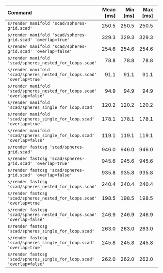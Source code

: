 | Command | Mean [ms] | Min [ms] | Max [ms] | Relative |
|:---|---:|---:|---:|---:|
| `s/render manifold 'scad/spheres-grid.scad'` | 250.5 | 250.5 | 250.5 | 3.18 |
| `s/render manifold 'scad/spheres-grid.scad' 'overlap=true'` | 329.3 | 329.3 | 329.3 | 4.18 |
| `s/render manifold 'scad/spheres-grid.scad' 'overlap=false'` | 254.6 | 254.6 | 254.6 | 3.23 |
| `s/render manifold 'scad/spheres_nested_for_loops.scad'` | 78.8 | 78.8 | 78.8 | 1.00 |
| `s/render manifold 'scad/spheres_nested_for_loops.scad' 'overlap=true'` | 91.1 | 91.1 | 91.1 | 1.16 |
| `s/render manifold 'scad/spheres_nested_for_loops.scad' 'overlap=false'` | 94.9 | 94.9 | 94.9 | 1.20 |
| `s/render manifold 'scad/spheres_single_for_loop.scad'` | 120.2 | 120.2 | 120.2 | 1.52 |
| `s/render manifold 'scad/spheres_single_for_loop.scad' 'overlap=true'` | 178.1 | 178.1 | 178.1 | 2.26 |
| `s/render manifold 'scad/spheres_single_for_loop.scad' 'overlap=false'` | 119.1 | 119.1 | 119.1 | 1.51 |
| `s/render fastcsg 'scad/spheres-grid.scad'` | 946.0 | 946.0 | 946.0 | 12.00 |
| `s/render fastcsg 'scad/spheres-grid.scad' 'overlap=true'` | 945.6 | 945.6 | 945.6 | 12.00 |
| `s/render fastcsg 'scad/spheres-grid.scad' 'overlap=false'` | 935.8 | 935.8 | 935.8 | 11.87 |
| `s/render fastcsg 'scad/spheres_nested_for_loops.scad'` | 240.4 | 240.4 | 240.4 | 3.05 |
| `s/render fastcsg 'scad/spheres_nested_for_loops.scad' 'overlap=true'` | 198.5 | 198.5 | 198.5 | 2.52 |
| `s/render fastcsg 'scad/spheres_nested_for_loops.scad' 'overlap=false'` | 246.9 | 246.9 | 246.9 | 3.13 |
| `s/render fastcsg 'scad/spheres_single_for_loop.scad'` | 263.0 | 263.0 | 263.0 | 3.34 |
| `s/render fastcsg 'scad/spheres_single_for_loop.scad' 'overlap=true'` | 245.8 | 245.8 | 245.8 | 3.12 |
| `s/render fastcsg 'scad/spheres_single_for_loop.scad' 'overlap=false'` | 262.0 | 262.0 | 262.0 | 3.32 |
